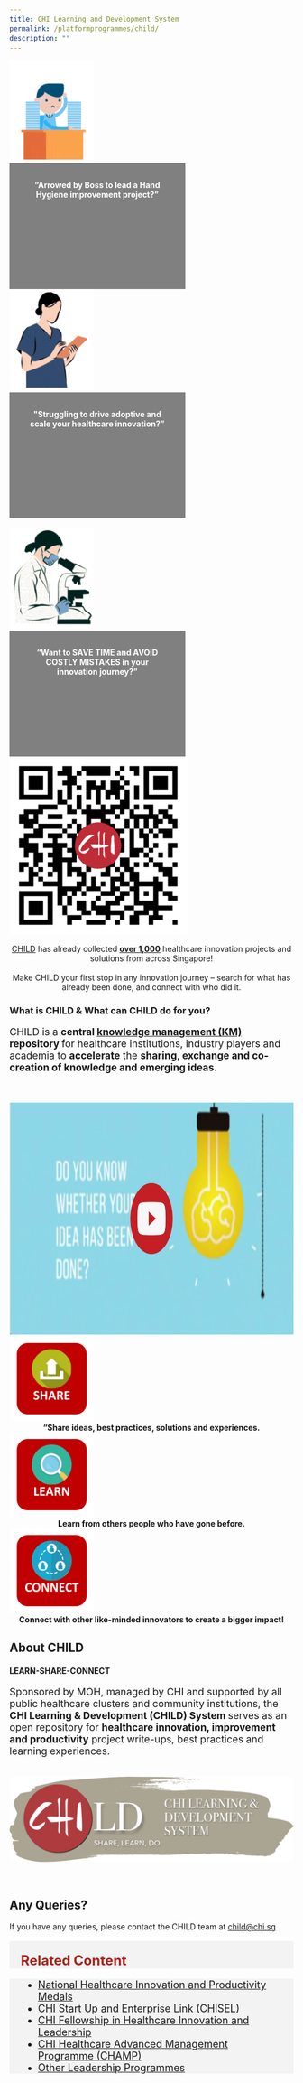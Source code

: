 ```yaml
---
title: CHI Learning and Development System
permalink: /platformprogrammes/child/
description: ""
---
```

<div class="row">
<div class="col"> 
<img alt="1st person" style="width:150px; height:180px;" src="/images/CHILD%20pictures/picture1.gif"><br>
		<div class="header" style="background-color:grey;color:white;text-align:center;height:162.49px;width:251.56px;padding:30px"><b>“Arrowed by Boss to lead a Hand Hygiene improvement project?” 
 </b></div>


</div>
	<div class="col"> 
<img alt="2nd person" style="width:150px; height:180px;" src="/images/CHILD%20pictures/picture2.gif"><br>
	<div class="header" style="background-color:grey;color:white;text-align:center;height:162.49px;width:251.56px;padding:30px"><b>"Struggling to drive adoptive and scale your healthcare innovation?”
 </b></div>
	
<br>

</div>
	<div class="col"> 
<img alt="3rd" style="width:150px; height:180px;" src="/images/CHILD%20pictures/picture3.gif"><br>
	<div class="header" style="background-color:grey;color:white;text-align:center;height:162.49px;width:251.56px;padding:30px"><b>“Want to SAVE TIME and AVOID COSTLY MISTAKES in your innovation journey?”
</b></div>
</div></div><div>
	
<div>
	<div class="row">
<div class="col"> 
<img alt="QR" style="width:315px; height:315px;" src="/images/CHILD%20pictures/picture4.png">
		<div class="header"><b>
 </b></div>


</div>
	<div class="col"> 
		<div class="header"><p style="text-align:center"><a href="www.child.chi.sg">CHILD</a> has already collected <u><b>over 1,000</b></u> healthcare innovation projects and solutions from across Singapore!
<br><br>
Make CHILD your first stop in any innovation journey – search for what has already been done, and connect with who did it.</p>

 </div>
		</div></div><div></div></div>
		
<h3>What is CHILD &amp; What can CHILD do for you?</h3>
<p style="font-size: 1.25em">CHILD is a <b>central <u>knowledge management (KM)</u> repository </b>for 
 healthcare institutions, industry players and academia to <b>accelerate</b> the <b>sharing, exchange and co-creation of knowledge and emerging ideas.</b></p><br><br>
 

<div style="text-align: center;">
<a href="https://youtu.be/-_j56iZxDIg"><img src="/images/CHILD%20pictures/thumbnail%20w%20play%20button.png" style="width:730px; height:411px;" alt="CHI"></a><br>    </div>
 
<div class="row">
<div class="col"> 
<img alt="1st" style="width:150px; height:150px;" src="/images/CHILD%20pictures/sharee.svg">
		<div style="text-align:center;" class="header"><b>“Share ideas, best practices, solutions and experiences.
 </b></div>


</div>
	<div class="col"> 
<img alt="2nd person" style="width:150px; height:150px;" src="/images/CHILD%20pictures/learnn.svg">
	<div style="text-align:center;" class="header"><b>Learn from others people who have gone before.
 </b></div>
	

</div>
	<div class="col"> 
<img alt="3rd" style="width:150px; height:150px;" src="/images/CHILD%20pictures/connect.svg">
	<div style="text-align:center;" class="header"><b>Connect with other like-minded innovators to create a bigger impact!
</b></div>
</div></div><div>
<div>
	<h2>About CHILD</h2>
<div class="row">
<div class="col"> 
		<div class="header">
	<h4> LEARN-SHARE-CONNECT</h4>
<p style="font-size: 1.25em">Sponsored by MOH, managed by CHI and supported by all public healthcare clusters and community institutions, the<b> CHI Learning &amp; Development (CHILD) System </b> serves as an open repository for <b>healthcare innovation, improvement and productivity</b> project write-ups, best practices and learning experiences.</p>
			
 </div><br>


</div>
	<div class="col"> 
		<img alt="1st person" src="/images/CHILD%20pictures/child%20logo_with%20brushstroke.png" style="text-align: justify;"><br>
		<div class="header"><b>

 </b></div><br>
	</div></div><div>
	
<div>
	<h2>Any Queries?</h2>
	If you have any queries, please contact the CHILD team at <a href="mailto:child@chi.sg">child@chi.sg</a> <br><br>
		
</div></div></div></div></div>

	
<div style="font-size:24px; font-weight: 700; color: #a6221c; background-color: #f3f3f3; padding: 20px 0px 0px 20px;" class="row"> Related Content</div>

<div style="font-size:18px ;background-color: #f3f3f3; padding: 0px 25px 0px 20px;" class="row">
	<ul>
		<li><a href="/platformprogrammes/nhipm/">National Healthcare Innovation and Productivity Medals</a></li>
		<li><a href="/platformprogrammes/chisel/">CHI Start Up and Enterprise Link (CHISEL)</a></li>
			<li><a href="/platformprogrammes/chi-fellowship/">CHI Fellowship in Healthcare Innovation and Leadership</a></li>
	<li><a href="/platformprogrammes/chi-champ/">CHI Healthcare Advanced Management Programme (CHAMP)</a></li>
	<li><a href="/platformprogrammes/otherprogrammes/">Other Leadership Programmes</a></li>
	</ul>
</div>